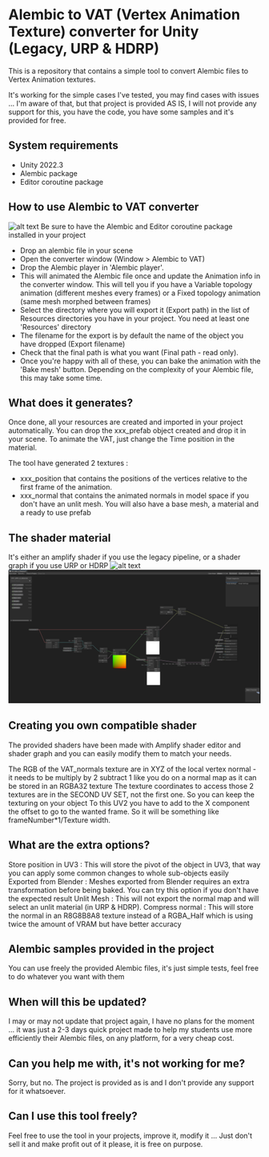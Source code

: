 Alembic to VAT (Vertex Animation Texture) converter for Unity (Legacy, URP & HDRP)
==================================================================================

This is a repository that contains a simple tool to convert Alembic files
to Vertex Animation textures.

It's working for the simple cases I've tested, you may find cases with
issues ... I'm aware of that, but that project is provided AS IS, I will 
not provide any support for this, you have the code, you have some samples
and it's provided for free.

System requirements
-------------------

- Unity 2022.3
- Alembic package
- Editor coroutine package


How to use Alembic to VAT converter
-------------------------------------
![alt text](Doc/HowTo.gif) 
Be sure to have the Alembic and Editor coroutine package installed in your project

- Drop an alembic file in your scene
- Open the converter window (Window > Alembic to VAT)
- Drop the Alembic player in 'Alembic player'.
- This will animated the Alembic file once and update the Animation info in the converter window. This will tell you if you have a Variable topology animation (different meshes every frames) or a Fixed topology animation (same mesh morphed between frames)
- Select the directory where you will export it (Export path) in the list of Resources directories you have in your project. You need at least one 'Resources' directory
- The filename for the export is by default the name of the object you have dropped (Export filename)
- Check that the final path is what you want (Final path - read only).
- Once you're happy with all of these, you can bake the animation with the 'Bake mesh' button. Depending on the complexity of your Alembic file, this may take some time.

What does it generates?
-------------------------
Once done, all your resources are created and imported in your project automatically. You can drop the xxx_prefab object created and drop it in your scene. To animate the VAT, just change the Time position in the material. 

The tool have generated 2 textures : 
- xxx_position that contains the positions of the vertices relative to the first frame of the animation.
- xxx_normal that contains the animated normals in model space if you don't have an unlit mesh.
You will also have a base mesh, a material and a ready to use prefab

The shader material
--------------------
It's either an amplify shader if you use the legacy pipeline, or a shader graph if you use URP or HDRP
![alt text](Doc/Material.PNG) 
![alt text](Doc/MaterialSRP.PNG) 

Creating you own compatible shader
----------------------------------
The provided shaders have been made with Amplify shader editor and shader graph and you can easily modify them to match your needs.

The RGB of the VAT_normals texture are in XYZ of the local vertex normal - it needs to be multiply by 2 subtract 1 like you do on a normal map as it can be stored in an RGBA32 texture
The texture coordinates to access those 2 textures are in the SECOND UV SET, not the first one. So you can keep the texturing on your object
To this UV2 you have to add to the X component the offset to go to the wanted frame. So it will be something like frameNumber*1/Texture width.

What are the extra options?
---------------------------
Store position in UV3 : This will store the pivot of the object in UV3, that way you can apply some common changes to whole sub-objects easily
Exported from Blender : Meshes exported from Blender requires an extra transformation before being baked. You can try this option if you don't have the expected result
Unlit Mesh : This will not export the normal map and will select an unlit material (in URP & HDRP). 
Compress normal : This will store the normal in an R8G8B8A8 texture instead of a RGBA_Half which is using twice the amount of VRAM but have better accuracy

Alembic samples provided in the project
---------------------------------------
You can use freely the provided Alembic files, it's just simple tests, feel free to do whatever you want with them

When will this be updated?
--------------------------
I may or may not update that project again, I have no plans for the moment ... it was just a 2-3 days quick project made to help my students use more efficiently their Alembic files, on any platform, for a very cheap cost.

Can you help me with, it's not working for me?
----------------------------------------------
Sorry, but no. The project is provided as is and I don't provide any support for it whatsoever. 

Can I use this tool freely?
---------------------------
Feel free to use the tool in your projects, improve it, modify it ... 
Just don't sell it and make profit out of it please, it is free on purpose. 